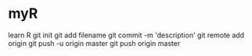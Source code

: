 # myR
learn R
git init
git add filename
git commit -m 'description'
git remote add origin 
git push -u origin master
git push origin master
